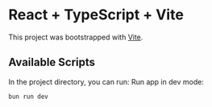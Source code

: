# React + TypeScript + Vite

This project was bootstrapped with [Vite](https://vitejs.dev/).

## Available Scripts

In the project directory, you can run:
Run app in dev mode:
```bash
bun run dev
```


